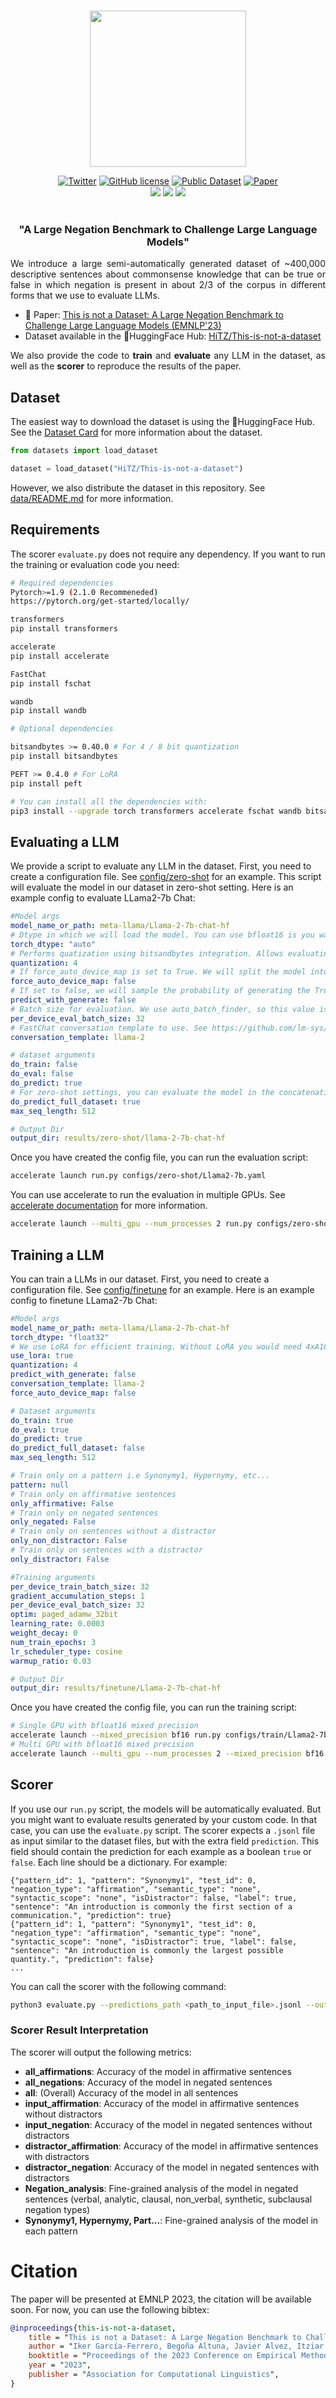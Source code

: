 
<p align="center">
    <br>
    <img src="assets/tittle.png" style="height: 250px;">


<p align="center">
    <a href="https://twitter.com/intent/tweet?text=Wow+this+new+model+is+amazing:&url=https%3A%2F%2Fgithub.com%2Fhitz-zentroa%2FThis-is-not-a-Dataset"><img alt="Twitter" src="https://img.shields.io/twitter/url?style=social&url=https%3A%2F%2Fgithub.com%2Fhitz-zentroa%2FThis-is-not-a-Dataset"></a>
    <a href="https://github.com/hitz-zentroa/This-is-not-a-Dataset/blob/main/LICENSE"><img alt="GitHub license" src="https://img.shields.io/github/license/hitz-zentroa/This-is-not-a-Dataset"></a>
    <a href="https://huggingface.co/datasets/HiTZ/This-is-not-a-dataset"><img alt="Public Dataset" src="https://img.shields.io/badge/🤗HuggingFace-Dataset-green"></a>
    <a href="HiTZ/This-is-not-a-dataset"><img alt="Paper" src="https://img.shields.io/badge/📖-Paper-orange"></a>
<br>
     <a href="http://www.hitz.eus/"><img src="https://img.shields.io/badge/HiTZ-Basque%20Center%20for%20Language%20Technology-blueviolet"></a>
    <a href="http://www.ixa.eus/?language=en"><img src="https://img.shields.io/badge/IXA-%20NLP%20Group-ff3333"></a>
<a href="https://www.ehu.eus/en/web/lorea/web-gunea"><img src="https://img.shields.io/badge/LoRea-%20Logic%20and%20Reasoning%20Group-ff3"></a>
    <br>
     <br>
</p>

<h3 align="center">"A Large Negation Benchmark to Challenge Large Language Models"</h3>
    
<p align="justify">
We introduce a large semi-automatically generated dataset of ~400,000 descriptive sentences about commonsense knowledge that can be true or false in which negation is present in about 2/3 of the corpus in different forms that we use to evaluate LLMs.
</p>

- 📖 Paper: [This is not a Dataset: A Large Negation Benchmark to Challenge Large Language Models (EMNLP'23)]()
- Dataset available in the 🤗HuggingFace Hub: [HiTZ/This-is-not-a-dataset](https://huggingface.co/datasets/HiTZ/This-is-not-a-dataset)

<p align="justify">
We also provide the code to <b>train</b> and <b>evaluate</b> any LLM in the dataset, as well as the <b>scorer</b> to reproduce the results of the paper.
</p>

## Dataset

The easiest way to download the dataset is using the 🤗HuggingFace Hub. See the [Dataset Card](https://huggingface.co/datasets/HiTZ/This-is-not-a-dataset) for more information about the dataset.

```python
from datasets import load_dataset

dataset = load_dataset("HiTZ/This-is-not-a-dataset")
```

However, we also distribute the dataset in this repository. See [data/README.md](data/README.md) for more information.

## Requirements
The scorer `evaluate.py` does not require any dependency. If you want to run the training or evaluation code you need:
```bash
# Required dependencies
Pytorch>=1.9 (2.1.0 Recommeneded) 
https://pytorch.org/get-started/locally/

transformers
pip install transformers

accelerate 
pip install accelerate

FastChat
pip install fschat

wandb
pip install wandb

# Optional dependencies

bitsandbytes >= 0.40.0 # For 4 / 8 bit quantization
pip install bitsandbytes

PEFT >= 0.4.0 # For LoRA
pip install peft

# You can install all the dependencies with:
pip3 install --upgrade torch transformers accelerate fschat wandb bitsandbytes peft 
```

## Evaluating a LLM

We provide a script to evaluate any LLM in the dataset. First, you need to create a configuration file. 
See [config/zero-shot](config/zero-shot) for an example. This script will evaluate the model in our dataset in zero-shot setting.
Here is an example config to evaluate LLama2-7b Chat:

```yaml
#Model args
model_name_or_path: meta-llama/Llama-2-7b-chat-hf
# Dtype in which we will load the model. You can use bfloat16 is you want to save memory
torch_dtype: "auto"
# Performs quatization using bitsandbytes integration. Allows evaluating LLMs in consumer hardware
quantization: 4
# If force_auto_device_map is set to True. We will split the model into all the available GPUs and CPU, this is useful for large models that do not fit in a single GPU VRAM. 
force_auto_device_map: false
# If set to false, we will sample the probability of generating the True or False tokens (recommended). If set to true, the model will generate a text and we will attempt to locate the string "true" or "false" in the output.
predict_with_generate: false
# Batch size for evaluation. We use auto_batch_finder, so this value is only used to set the maximum batch size, if the batch does not fit in memory, it will be reduced.
per_device_eval_batch_size: 32
# FastChat conversation template to use. See https://github.com/lm-sys/FastChat/blob/main/fastchat/conversation.py
conversation_template: llama-2

# dataset arguments
do_train: false
do_eval: false
do_predict: true
# For zero-shot settings, you can evaluate the model in the concatenation of the train, dev and test sets. Set to false to only evaluate in the test set.
do_predict_full_dataset: true
max_seq_length: 512

# Output Dir
output_dir: results/zero-shot/llama-2-7b-chat-hf
````

Once you have created the config file, you can run the evaluation script:

```bash
accelerate launch run.py configs/zero-shot/Llama2-7b.yaml
```

You can use accelerate to run the evaluation in multiple GPUs. See [accelerate documentation](https://github.com/huggingface/accelerate) for more information.
```bash
accelerate launch --multi_gpu --num_processes 2 run.py configs/zero-shot/Llama2-7b.yaml
```

## Training a LLM
You can train a LLMs in our dataset. First, you need to create a configuration file. See [config/finetune](config/finetune) for an example. Here is an example config to finetune LLama2-7b Chat:

```yaml
#Model args
model_name_or_path: meta-llama/Llama-2-7b-chat-hf
torch_dtype: "float32"
# We use LoRA for efficient training. Without LoRA you would need 4xA100 to train Llama2-7b Chat. See https://arxiv.org/abs/2106.09685
use_lora: true
quantization: 4
predict_with_generate: false
conversation_template: llama-2
force_auto_device_map: false

# Dataset arguments
do_train: true
do_eval: true
do_predict: true
do_predict_full_dataset: false
max_seq_length: 512

# Train only on a pattern i.e Synonymy1, Hypernymy, etc...
pattern: null
# Train only on affirmative sentences
only_affirmative: False
# Train only on negated sentences
only_negated: False
# Train only on sentences without a distractor
only_non_distractor: False
# Train only on sentences with a distractor
only_distractor: False

#Training arguments
per_device_train_batch_size: 32
gradient_accumulation_steps: 1
per_device_eval_batch_size: 32
optim: paged_adamw_32bit
learning_rate: 0.0003
weight_decay: 0
num_train_epochs: 3
lr_scheduler_type: cosine
warmup_ratio: 0.03

# Output Dir
output_dir: results/finetune/Llama-2-7b-chat-hf
```

Once you have created the config file, you can run the training script:

```bash
# Single GPU with bfloat16 mixed precision
accelerate launch --mixed_precision bf16 run.py configs/train/Llama2-7b.yaml
# Multi GPU with bfloat16 mixed precision
accelerate launch --multi_gpu --num_processes 2 --mixed_precision bf16 run.py configs/train/Llama2-7b.yaml
```



## Scorer
If you use our `run.py` script, the models will be automatically evaluated. But you might want to evaluate results generated by your custom code. 
In that case, you can use the `evaluate.py` script. The scorer 
expects a `.jsonl` file as input similar to the dataset files, but with the extra field `prediction`. This field 
should contain the prediction for each example as a boolean `true` or `false`. Each line should be a dictionary. For example:
```jsonlines
{"pattern_id": 1, "pattern": "Synonymy1", "test_id": 0, "negation_type": "affirmation", "semantic_type": "none", "syntactic_scope": "none", "isDistractor": false, "label": true, "sentence": "An introduction is commonly the first section of a communication.", "prediction": true}
{"pattern_id": 1, "pattern": "Synonymy1", "test_id": 0, "negation_type": "affirmation", "semantic_type": "none", "syntactic_scope": "none", "isDistractor": true, "label": false, "sentence": "An introduction is commonly the largest possible quantity.", "prediction": false}
...
```

You can call the scorer with the following command:
```bash
python3 evaluate.py --predictions_path <path_to_input_file>.jsonl --output_path <path_to_output_scores>.json
```

### Scorer Result Interpretation
The scorer will output the following metrics:
- **all_affirmations**: Accuracy of the model in affirmative sentences
- **all_negations**: Accuracy of the model in negated sentences
- **all**: (Overall) Accuracy of the model in all sentences
- **input_affirmation**: Accuracy of the model in affirmative sentences without distractors
- **input_negation**: Accuracy of the model in negated sentences without distractors
- **distractor_affirmation**: Accuracy of the model in affirmative sentences with distractors
- **distractor_negation**: Accuracy of the model in negated sentences with distractors
- **Negation_analysis**: Fine-grained analysis of the model in negated sentences (verbal, analytic, clausal, non_verbal, synthetic, subclausal negation types)
- **Synonymy1, Hypernymy, Part...**: Fine-grained analysis of the model in each pattern




# Citation
The paper will be presented at EMNLP 2023, the citation will be available soon. For now, you can use the following bibtex:

```bibtex
@inproceedings{this-is-not-a-dataset,
    title = "This is not a Dataset: A Large Negation Benchmark to Challenge Large Language Models",
    author = "Iker García-Ferrero, Begoña Altuna, Javier Alvez, Itziar Gonzalez-Dios, German Rigau",
    booktitle = "Proceedings of the 2023 Conference on Empirical Methods in Natural Language Processing (EMNLP)",
    year = "2023",
    publisher = "Association for Computational Linguistics",
}
```